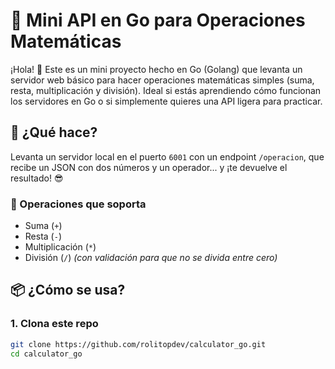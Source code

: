 # 🧮 Mini API en Go para Operaciones Matemáticas

¡Hola! 👋 Este es un mini proyecto hecho en Go (Golang) que levanta un servidor web básico para hacer operaciones matemáticas simples (suma, resta, multiplicación y división). Ideal si estás aprendiendo cómo funcionan los servidores en Go o si simplemente quieres una API ligera para practicar.

## 🚀 ¿Qué hace?

Levanta un servidor local en el puerto `6001` con un endpoint `/operacion`, que recibe un JSON con dos números y un operador... y ¡te devuelve el resultado! 😎

### 🔢 Operaciones que soporta

- Suma (`+`)
- Resta (`-`)
- Multiplicación (`*`)
- División (`/`) *(con validación para que no se divida entre cero)*

## 📦 ¿Cómo se usa?

### 1. Clona este repo

```bash
git clone https://github.com/rolitopdev/calculator_go.git
cd calculator_go